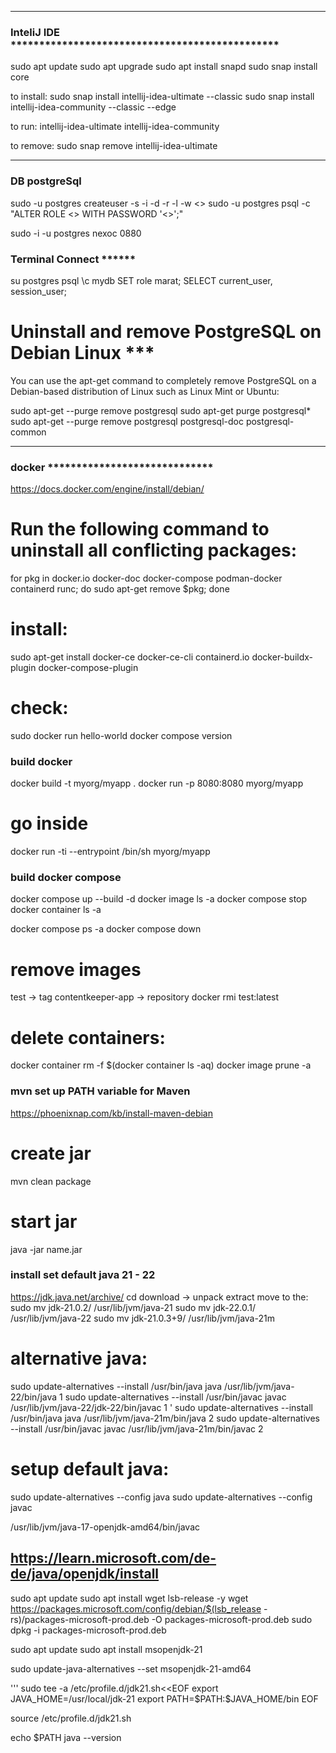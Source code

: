 
***************************************************************************
### InteliJ IDE ***********************************************
sudo apt update
sudo apt upgrade
sudo apt install snapd
sudo snap install core

to install:
sudo snap install intellij-idea-ultimate --classic
sudo snap install intellij-idea-community --classic --edge

to run:
intellij-idea-ultimate
intellij-idea-community

to remove:
sudo snap remove intellij-idea-ultimate

*****************************************************************************
### DB postgreSql
sudo -u postgres createuser -s -i -d -r -l -w <<username>>
sudo -u postgres psql -c "ALTER ROLE <<username>> WITH PASSWORD '<<password>>';"

sudo -i -u postgres
nexoc 0880

### Terminal Connect ******
su postgres
psql
\c mydb
SET role marat;
SELECT current_user, session_user;


# Uninstall and remove PostgreSQL on Debian Linux ***

You can use the apt-get command to completely remove PostgreSQL on a Debian-based distribution of Linux such as Linux Mint or Ubuntu:

sudo apt-get --purge remove postgresql
sudo apt-get purge postgresql*
sudo apt-get --purge remove postgresql postgresql-doc postgresql-common

********************************************************************************
### docker *****************************

https://docs.docker.com/engine/install/debian/

# Run the following command to uninstall all conflicting packages:
for pkg in docker.io docker-doc docker-compose podman-docker containerd runc; do sudo apt-get remove $pkg; done

# install:
sudo apt-get install docker-ce docker-ce-cli containerd.io docker-buildx-plugin docker-compose-plugin

# check:
sudo docker run hello-world
docker compose version

### build docker
docker build -t myorg/myapp .
docker run -p 8080:8080 myorg/myapp
# go inside
docker run -ti --entrypoint /bin/sh myorg/myapp


### build docker compose
docker compose up --build -d
docker image ls -a
docker compose stop
docker container ls -a

docker compose ps -a
docker compose down

# remove images
test -> tag
contentkeeper-app -> repository
docker rmi test:latest

# delete containers:
docker container rm -f $(docker container ls -aq)
docker image prune -a

### mvn set up PATH variable for Maven
https://phoenixnap.com/kb/install-maven-debian
# create jar
mvn clean package
# start jar
java -jar name.jar

### install set default java 21 - 22
https://jdk.java.net/archive/
cd
download -> unpack extract
move to the:
sudo mv jdk-21.0.2/ /usr/lib/jvm/java-21
sudo mv jdk-22.0.1/ /usr/lib/jvm/java-22
sudo mv jdk-21.0.3+9/ /usr/lib/jvm/java-21m
# alternative java:
sudo update-alternatives --install /usr/bin/java java /usr/lib/jvm/java-22/bin/java 1
sudo update-alternatives --install /usr/bin/javac javac /usr/lib/jvm/java-22/jdk-22/bin/javac 1
'
sudo update-alternatives --install /usr/bin/java java /usr/lib/jvm/java-21m/bin/java 2
sudo update-alternatives --install /usr/bin/javac javac /usr/lib/jvm/java-21m/bin/javac 2

# setup default java:
sudo update-alternatives --config java
sudo update-alternatives --config javac

/usr/lib/jvm/java-17-openjdk-amd64/bin/javac

## https://learn.microsoft.com/de-de/java/openjdk/install
sudo apt update
sudo apt install wget lsb-release -y
wget https://packages.microsoft.com/config/debian/$(lsb_release -rs)/packages-microsoft-prod.deb -O packages-microsoft-prod.deb
sudo dpkg -i packages-microsoft-prod.deb

sudo apt update
sudo apt install msopenjdk-21

sudo update-java-alternatives --set msopenjdk-21-amd64

'''
sudo tee -a  /etc/profile.d/jdk21.sh<<EOF
export JAVA_HOME=/usr/local/jdk-21
export PATH=\$PATH:\$JAVA_HOME/bin
EOF

source /etc/profile.d/jdk21.sh

echo $PATH
java --version




